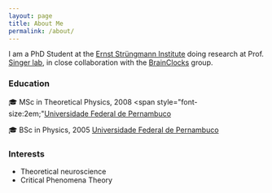 ```yaml
---
layout: page
title: About Me
permalink: /about/
---
```


I am a PhD Student at the [Ernst Strüngmann Institute](https://www.esi-frankfurt.de/) doing research at Prof. [Singer lab](https://www.esi-frankfurt.de/research/singer-lab/), in close collaboration with the [BrainClocks](http://www.brainclocks.com/home.html) group.  

### Education

:mortar_board: MSc in Theoretical Physics, 2008
<span style="font-size:2em;"[Universidade Federal de Pernambuco](https://www.ufpe.br/en/ppgfisica/o-programa)</span>

:mortar_board: BSc in Physics, 2005
[Universidade Federal de Pernambuco](https://www.ufpe.br/en/ppgfisica/o-programa)

### Interests
- Theoretical neuroscience
- Critical Phenomena Theory

